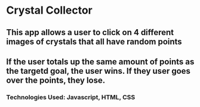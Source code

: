 # Crystal Collector

## This app allows a user to click on 4 different images of crystals that all have random points

## If the user totals up the same amount of points as the targetd goal, the user wins. If they user goes over the points, they lose.

### Technologies Used: Javascript, HTML, CSS
